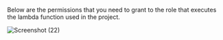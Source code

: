 Below are the permissions that you need to grant to the role that executes the lambda function used in the project.

![Screenshot (22)](https://github.com/fouzia0/MyfirstRepository/assets/146019530/101b5ac7-224f-4654-8c6c-a98e3f2dff95)
